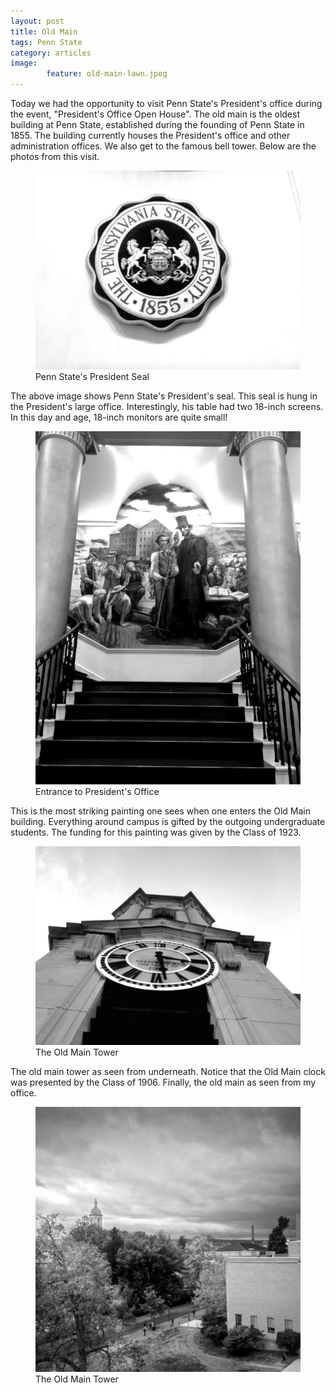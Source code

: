 ```yaml
---
layout: post
title: Old Main  
tags: Penn State
category: articles
image: 
        feature: old-main-lawn.jpeg
---
```

Today we had the opportunity to visit Penn State's President's office during the event, "President's Office Open House". The old main is the oldest building at Penn State, established during the founding of Penn State in 1855. The building currently houses the President's office and other administration offices. We also get to the famous bell tower. Below are the photos from this visit. 
<figure>
    <img src="/assets/the-president-seal.png">
    <figcaption>Penn State's President Seal</figcaption>
</figure>

The above image shows Penn State's President's seal. This seal is hung in the President's large office. Interestingly, his table had two 18-inch screens. In this day and age, 18-inch monitors are quite small! 

<figure>
    <img src="/assets/entrance.jpeg">
    <figcaption>Entrance to President's Office</figcaption>
</figure>

This is the most striking painting one sees when one enters the Old Main building. Everything around campus is gifted by the outgoing undergraduate students. The funding for this painting was given by the Class of 1923. 

<figure>
    <img src="/assets/old-main.jpeg">
    <figcaption>The Old Main Tower</figcaption>
</figure>

The old main tower as seen from underneath. Notice that the Old Main clock was presented by the Class of 1906. Finally, the old main as seen from my office.

<figure>
    <img src="/assets/old-main-tower.jpg">
    <figcaption>The Old Main Tower</figcaption>
</figure>